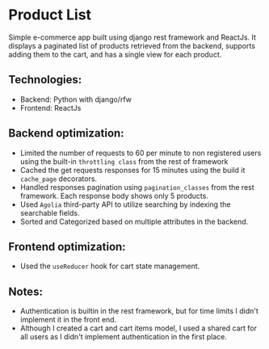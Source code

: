 # Product List

Simple e-commerce app built using django rest framework and ReactJs. It displays a paginated list of products retrieved from the backend, supports adding them to the cart, and has a single view for each product.
## Technologies:

- Backend: Python with django/rfw
- Frontend: ReactJs

## Backend optimization:

- Limited the number of requests to 60 per minute to non registered users using the built-in `throttling class` from the rest of framework
- Cached the get requests responses for 15 minutes using the build it `cache_page` decorators.
- Handled responses pagination using `pagination_classes` from the rest framework. Each response body shows only 5 products.
- Used `Agolia` third-party API to utilize searching by indexing the searchable fields.
- Sorted and Categorized based on multiple attributes in the backend.

## Frontend optimization:

- Used the `useReducer` hook for cart state management.

## Notes:

- Authentication is builtin in the rest framework, but for time limits I didn't implement it in the front end.
- Although I created a cart and cart items model, I used a shared cart for all users as I didn't implement authentication in the first place.
